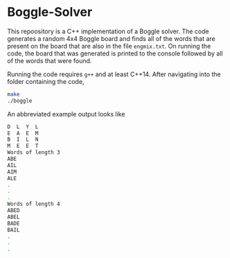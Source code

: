 # Boggle-Solver
This repoository is a C++ implementation of a Boggle solver. The code generates a random 4x4 Boggle board and finds all of the words that are present on the board that are also in the file `engmix.txt`.
On running the code, the board that was generated is printed to the console followed by all of the words that were found.

Running the code requires `g++` and at least C++14. After navigating into the folder containing the code,
```bash
make
./boggle
```
An abbreviated example output looks like

```bash
D  L  Y  L  
E  A  E  M  
B  I  L  N  
M  E  E  T  
Words of length 3
ABE
AIL
AIM
ALE
.
.
.
Words of length 4
ABED
ABEL
BADE
BAIL
.
.
.
````
